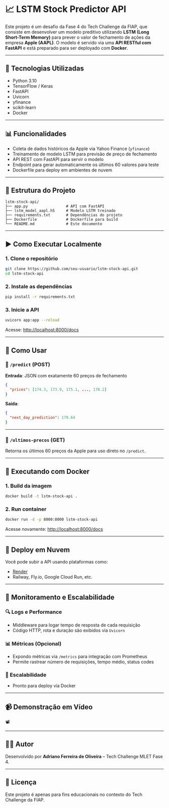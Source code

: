 # 📈 LSTM Stock Predictor API

Este projeto é um desafio da Fase 4 do Tech Challenge da FIAP, que consiste em desenvolver um modelo preditivo utilizando **LSTM (Long Short-Term Memory)** para prever o valor de fechamento de ações da empresa **Apple (AAPL)**. O modelo é servido via uma **API RESTful com FastAPI** e está preparado para ser deployado com **Docker**.

---

## 🔧 Tecnologias Utilizadas

- Python 3.10
- TensorFlow / Keras
- FastAPI
- Uvicorn
- yfinance
- scikit-learn
- Docker

---

## 📊 Funcionalidades

- Coleta de dados históricos da Apple via Yahoo Finance (`yfinance`)
- Treinamento de modelo LSTM para previsão de preço de fechamento
- API REST com FastAPI para servir o modelo
- Endpoint para gerar automaticamente os últimos 60 valores para teste
- Dockerfile para deploy em ambientes de nuvem

---

## 📁 Estrutura do Projeto

```
lstm-stock-api/
├── app.py                 # API com FastAPI
├── lstm_model_aapl.h5     # Modelo LSTM treinado
├── requirements.txt       # Dependências do projeto
├── Dockerfile             # Dockerfile para build
└── README.md              # Este documento
```

---

## ▶️ Como Executar Localmente

### 1. Clone o repositório

```bash
git clone https://github.com/seu-usuario/lstm-stock-api.git
cd lstm-stock-api
```

### 2. Instale as dependências

```bash
pip install -r requirements.txt
```

### 3. Inicie a API

```bash
uvicorn app:app --reload
```

Acesse: [http://localhost:8000/docs](http://localhost:8000/docs)

---

## 🧪 Como Usar

### 🔹 `/predict` (POST)

**Entrada**: JSON com exatamente 60 preços de fechamento

```json
{
  "prices": [174.3, 173.9, 175.1, ..., 178.2]
}
```

**Saída**:

```json
{
  "next_day_prediction": 179.64
}
```

---

### 🔹 `/ultimos-precos` (GET)

Retorna os últimos 60 preços da Apple para uso direto no `/predict`.

---

## 🐳 Executando com Docker

### 1. Build da imagem

```bash
docker build -t lstm-stock-api .
```

### 2. Run container

```bash
docker run -d -p 8000:8000 lstm-stock-api
```

Acesse novamente: [http://localhost:8000/docs](http://localhost:8000/docs)

---

## 🚀 Deploy em Nuvem

Você pode subir a API usando plataformas como:
- [Render](https://render.com)
- Railway, Fly.io, Google Cloud Run, etc.

---

## 📡 Monitoramento e Escalabilidade

### 🔍 Logs e Performance
- Middleware para logar tempo de resposta de cada requisição
- Código HTTP, rota e duração são exibidos via `Uvicorn`

### 📊 Métricas (Opcional)
- Expondo métricas via `/metrics` para integração com Prometheus
- Permite rastrear número de requisições, tempo médio, status codes

### 🐳 Escalabilidade
- Pronto para deploy via Docker

---

## 📹 Demonstração em Vídeo

📽️ 

---

## 👨‍💻 Autor

Desenvolvido por **Adriano Ferreira de Oliveira** – Tech Challenge MLET Fase 4.

---

## 📜 Licença

Este projeto é apenas para fins educacionais no contexto do Tech Challenge da FIAP.
